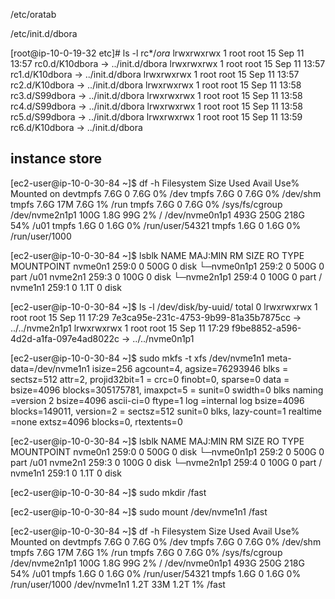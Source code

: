 /etc/oratab

/etc/init.d/dbora

[root@ip-10-0-19-32 etc]# ls -l rc*/*ora*
lrwxrwxrwx 1 root root 15 Sep 11 13:57 rc0.d/K10dbora -> ../init.d/dbora
lrwxrwxrwx 1 root root 15 Sep 11 13:57 rc1.d/K10dbora -> ../init.d/dbora
lrwxrwxrwx 1 root root 15 Sep 11 13:57 rc2.d/K10dbora -> ../init.d/dbora
lrwxrwxrwx 1 root root 15 Sep 11 13:58 rc3.d/S99dbora -> ../init.d/dbora
lrwxrwxrwx 1 root root 15 Sep 11 13:58 rc4.d/S99dbora -> ../init.d/dbora
lrwxrwxrwx 1 root root 15 Sep 11 13:58 rc5.d/S99dbora -> ../init.d/dbora
lrwxrwxrwx 1 root root 15 Sep 11 13:59 rc6.d/K10dbora -> ../init.d/dbora

## instance store
[ec2-user@ip-10-0-30-84 ~]$ df -h
Filesystem      Size  Used Avail Use% Mounted on
devtmpfs        7.6G     0  7.6G   0% /dev
tmpfs           7.6G     0  7.6G   0% /dev/shm
tmpfs           7.6G   17M  7.6G   1% /run
tmpfs           7.6G     0  7.6G   0% /sys/fs/cgroup
/dev/nvme2n1p1  100G  1.8G   99G   2% /
/dev/nvme0n1p1  493G  250G  218G  54% /u01
tmpfs           1.6G     0  1.6G   0% /run/user/54321
tmpfs           1.6G     0  1.6G   0% /run/user/1000

[ec2-user@ip-10-0-30-84 ~]$ lsblk
NAME        MAJ:MIN RM  SIZE RO TYPE MOUNTPOINT
nvme0n1     259:0    0  500G  0 disk
└─nvme0n1p1 259:2    0  500G  0 part /u01
nvme2n1     259:3    0  100G  0 disk
└─nvme2n1p1 259:4    0  100G  0 part /
nvme1n1     259:1    0  1.1T  0 disk

[ec2-user@ip-10-0-30-84 ~]$ ls -l /dev/disk/by-uuid/
total 0
lrwxrwxrwx 1 root root 15 Sep 11 17:29 7e3ca95e-231c-4753-9b99-81a35b7875cc -> ../../nvme2n1p1
lrwxrwxrwx 1 root root 15 Sep 11 17:29 f9be8852-a596-4d2d-a1fa-097e4ad8022c -> ../../nvme0n1p1

[ec2-user@ip-10-0-30-84 ~]$ sudo mkfs -t xfs /dev/nvme1n1
meta-data=/dev/nvme1n1           isize=256    agcount=4, agsize=76293946 blks
         =                       sectsz=512   attr=2, projid32bit=1
         =                       crc=0        finobt=0, sparse=0
data     =                       bsize=4096   blocks=305175781, imaxpct=5
         =                       sunit=0      swidth=0 blks
naming   =version 2              bsize=4096   ascii-ci=0 ftype=1
log      =internal log           bsize=4096   blocks=149011, version=2
         =                       sectsz=512   sunit=0 blks, lazy-count=1
realtime =none                   extsz=4096   blocks=0, rtextents=0

[ec2-user@ip-10-0-30-84 ~]$ lsblk
NAME        MAJ:MIN RM  SIZE RO TYPE MOUNTPOINT
nvme0n1     259:0    0  500G  0 disk
└─nvme0n1p1 259:2    0  500G  0 part /u01
nvme2n1     259:3    0  100G  0 disk
└─nvme2n1p1 259:4    0  100G  0 part /
nvme1n1     259:1    0  1.1T  0 disk

[ec2-user@ip-10-0-30-84 ~]$ sudo mkdir /fast

[ec2-user@ip-10-0-30-84 ~]$ sudo mount /dev/nvme1n1 /fast

[ec2-user@ip-10-0-30-84 ~]$ df -h
Filesystem      Size  Used Avail Use% Mounted on
devtmpfs        7.6G     0  7.6G   0% /dev
tmpfs           7.6G     0  7.6G   0% /dev/shm
tmpfs           7.6G   17M  7.6G   1% /run
tmpfs           7.6G     0  7.6G   0% /sys/fs/cgroup
/dev/nvme2n1p1  100G  1.8G   99G   2% /
/dev/nvme0n1p1  493G  250G  218G  54% /u01
tmpfs           1.6G     0  1.6G   0% /run/user/54321
tmpfs           1.6G     0  1.6G   0% /run/user/1000
/dev/nvme1n1    1.2T   33M  1.2T   1% /fast

